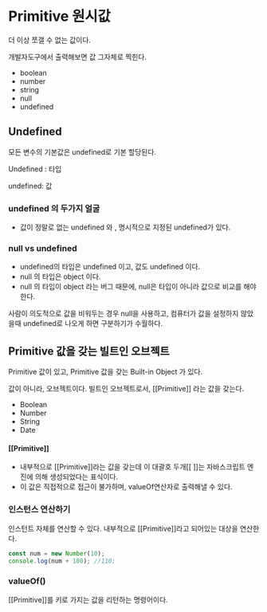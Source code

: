 # Primitive 원시값

더 이상 쪼갤 수 없는 값이다. 

개발자도구에서 출력해보면 값 그자체로 찍힌다. 

- boolean
- number
- string
- null
- undefined



## Undefined

모든 변수의 기본값은 undefined로  기본 할당된다. 



Undefined : 타입

undefined: 값



### undefined 의 두가지 얼굴

- 값이 정말로 없는 undefined 와 , 명시적으로 지정된 undefined가 있다.



### null vs undefined

- undefined의 타입은 undefined 이고, 값도 undefined 이다. 
- null 의 타입은 object 이다. 
- null 의 타입이 object 라는 버그 때문에, null은 타입이 아니라 값으로 비교를 해야 한다. 

사람이 의도적으로 값을 비워두는 경우 null을 사용하고,
컴퓨터가 값을 설정하지 않았을때  undefined로 나오게 하면 구분하기가 수월하다.



## Primitive 값을 갖는 빌트인 오브젝트

Primitive 값이 있고, Primitive 값을 갖는 Built-in Object 가 있다. 

값이 아니라, 오브젝트이다. 빌트인 오브젝트로서, [[Primitive]] 라는 값을 갖는다.

- Boolean
- Number
- String
- Date



#### [[Primitive]] 

- 내부적으로 [[Primitive]]라는 값을 갖는데 이 대괄호 두개[[ ]]는 자바스크립트 엔진에 의해 생성되었다는 표식이다.
- 이 값은 직접적으로 접근이 불가하며, valueOf연산자로 출력해낼 수 있다.



### 인스턴스 연산하기

인스턴트 자체를 연산할 수 있다. 내부적으로 [[Primitive]]라고 되어있는 대상을 연산한다.

```javascript
const num = new Number(10);
console.log(num + 100); //110;
```





### valueOf()

[[Primitive]]를 키로 가지는 값을 리턴하는 명령어이다.



